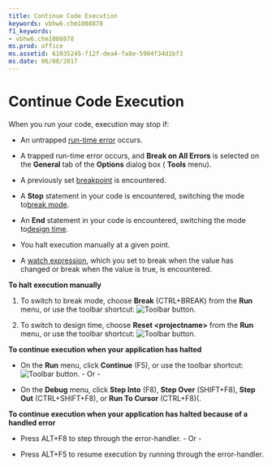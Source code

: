 ```yaml
---
title: Continue Code Execution
keywords: vbhw6.chm1008878
f1_keywords:
- vbhw6.chm1008878
ms.prod: office
ms.assetid: 61035245-f12f-dea4-fa8e-5904f34d1bf3
ms.date: 06/08/2017
---
```



# Continue Code Execution

When you run your code, execution may stop if:



- An untrapped [run-time error](vbe-glossary.md) occurs.
    
- A trapped run-time error occurs, and  **Break on All Errors** is selected on the **General** tab of the **Options** dialog box ( **Tools** menu).
    
- A previously set [breakpoint](vbe-glossary.md) is encountered.
    
- A  **Stop** statement in your code is encountered, switching the mode to[break mode](vbe-glossary.md).
    
- An  **End** statement in your code is encountered, switching the mode to[design time](vbe-glossary.md).
    
- You halt execution manually at a given point.
    
- A [watch expression](vbe-glossary.md), which you set to break when the value has changed or break when the value is true, is encountered.
    

 **To halt execution manually**


1. To switch to break mode, choose  **Break** (CTRL+BREAK) from the **Run** menu, or use the toolbar shortcut:
![Toolbar button](images/tbr_brk_ZA01201682.gif).
    
2. To switch to design time, choose  **Reset <projectname&gt;** from the **Run** menu, or use the toolbar shortcut:
![Toolbar button](images/tbr_end_ZA01201701.gif).
    

 **To continue execution when your application has halted**


- On the  **Run** menu, click **Continue** (F5), or use the toolbar shortcut:
![Toolbar button](images/tbr_strt_ZA01201751.gif). - Or -
    
- On the  **Debug** menu, click **Step Into** (F8), **Step Over** (SHIFT+F8), **Step Out** (CTRL+SHIFT+F8), or **Run To Cursor** (CTRL+F8)(.
    

 **To continue execution when your application has halted because of a handled error**


- Press ALT+F8 to step through the error-handler. - Or -
    
- Press ALT+F5 to resume execution by running through the error-handler.
    


